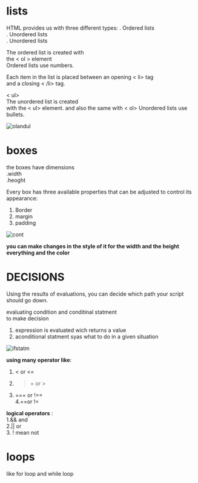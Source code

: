 # lists

HTML provides us with
three different types:
. Ordered lists    
. Unordered lists    
. Unordered lists    

The ordered list is created with  
the < ol > element   
Ordered lists use numbers.  

Each item in the list is placed
between an opening < li> tag  
and a closing < /li> tag.  


< ul>  
The unordered list is created  
with the < ul> element. and also the same with < ol>
 Unordered lists use bullets.    

![olandul](https://encrypted-tbn0.gstatic.com/images?q=tbn:ANd9GcRhlysFuog68pmp3HH0MkkJBtoXEmptBE9lxg&usqp=CAU)
  



# boxes 

the boxes have dimensions   
.width    
.heoght    


Every box has three available properties that
can be adjusted to control its appearance:    
  
1. Border  
2. margin  
3. padding   



![cont](https://sabe.io/classes/css/css-box-model-padding-border-margin/css-box-model.png) 


**you can make changes in the style of it for the width and the height everything  and the color**



# DECISIONS  

Using the results of
evaluations, you can
decide which path your
script should go down.    

evaluating condition and conditinal statment   
to make decision   
1. expression is evaluated wich returns a value   
2. aconditional statment syas what to do in a given situation       
  
![ifstatm](https://www.javatpoint.com/images/core/if1.png)



**using many operator like**:  
1. < or <=     
2. >= or >       
3. === or !==    
4.==or !=    
 
**logical operators** :    
1.&& and  
2.|| or  
3. ! mean not   

# loops   
like for loop 
and while loop 



